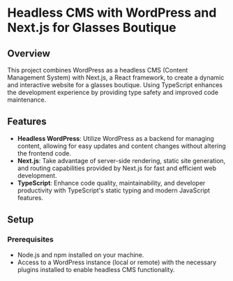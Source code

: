 # Headless CMS with WordPress and Next.js for Glasses Boutique

## Overview

This project combines WordPress as a headless CMS (Content Management System) with Next.js, a React framework, to create a dynamic and interactive website for a glasses boutique. Using TypeScript enhances the development experience by providing type safety and improved code maintenance.

## Features

- **Headless WordPress**: Utilize WordPress as a backend for managing content, allowing for easy updates and content changes without altering the frontend code.
- **Next.js**: Take advantage of server-side rendering, static site generation, and routing capabilities provided by Next.js for fast and efficient web development.
- **TypeScript**: Enhance code quality, maintainability, and developer productivity with TypeScript's static typing and modern JavaScript features.

## Setup

### Prerequisites

- Node.js and npm installed on your machine.
- Access to a WordPress instance (local or remote) with the necessary plugins installed to enable headless CMS functionality.
